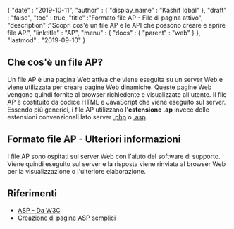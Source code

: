 {
  "date" : "2019-10-11",
  "author" : {
    "display_name" : "Kashif Iqbal"
},
  "draft" : "false",
  "toc" : true,
  "title" :"Formato file AP - File di pagina attivo",
  "description" :"Scopri cos'è un file AP e le API che possono creare e aprire file AP.",
  "linktitle" : "AP",
  "menu" : {
    "docs" : {
      "parent" : "web"
}
},
  "lastmod" : "2019-09-10"
}

## Che cos'è un file AP?

Un file AP è una pagina Web attiva che viene eseguita su un server Web e viene utilizzata per creare pagine Web dinamiche. Queste pagine Web vengono quindi fornite al browser richiedente e visualizzate all'utente. Il file AP è costituito da codice HTML e JavaScript che viene eseguito sul server. Essendo più generici, i file AP utilizzano l'**estensione .ap** invece delle estensioni convenzionali lato server [.php](/it/programming/php/) o [.asp](/it/web/asp/).

## Formato file AP - Ulteriori informazioni

I file AP sono ospitati sul server Web con l'aiuto del software di supporto. Viene quindi eseguito sul server e la risposta viene rinviata al browser Web per la visualizzazione o l'ulteriore elaborazione.

## Riferimenti

* [ASP - Da W3C](https://www.w3schools.com/asp/default.asp)
* [Creazione di pagine ASP semplici](https://learn.microsoft.com/en-us/previous-versions/iis/6.0-sdk/ms524741(v=vs.90))

